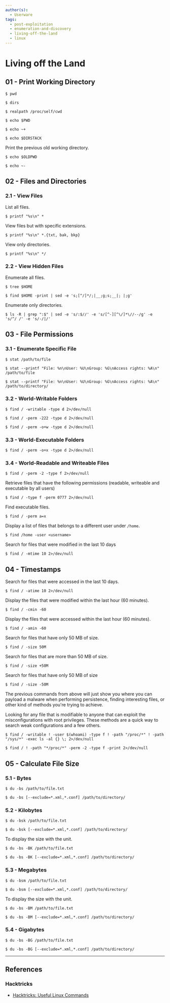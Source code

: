 ```yaml
---
author(s):
  - Userware
tags:
  - post-exploitation
  - enumeration-and-discovery
  - living-off-the-land
  - linux
---
```

# Living off the Land

## 01 - Print Working Directory

```
$ pwd

$ dirs

$ realpath /proc/self/cwd

$ echo $PWD

$ echo ~+

$ echo $DIRSTACK
```

Print the previous old working directory.

```
$ echo $OLDPWD

$ echo ~-
```

## 02 - Files and Directories

### 2.1 - View Files

List all files.

```
$ printf "%s\n" *
```

View files but with specific extensions.

```
$ printf "%s\n" *.{txt, bak, bkp}
```

View only directories.

```
$ printf "%s\n" */
```

### 2.2 - View Hidden Files

Enumerate all files.

```
$ tree $HOME

$ find $HOME -print | sed -e 's;[^/]*/;|__;g;s;__|; |;g'
```

Enumerate only directories.

```
$ ls -R | grep ":$" | sed -e 's/:$//' -e 's/[^-][^\/]*\//--/g' -e 's/^/ /' -e 's/-/|/'
```

## 03 - File Permissions

### 3.1 - Enumerate Specific File

```
$ stat /path/to/file

$ stat --printf "File: %n\nUser: %U\nGroup: %G\nAccess rights: %A\n" /path/to/file

$ stat --printf "File: %n\nUser: %U\nGroup: %G\nAccess rights: %A\n" /path/to/directory/
```

### 3.2 - World-Writable Folders

```
$ find / -writable -type d 2>/dev/null

$ find / -perm -222 -type d 2>/dev/null

$ find / -perm -o+w -type d 2>/dev/null
```

### 3.3 - World-Executable Folders

```
$ find / -perm -o+x -type d 2>/dev/null
```

### 3.4 - World-Readable and Writeable Files

```
$ find / -perm -2 -type f 2>/dev/null
```

Retrieve files that have the following permissions (readable, writeable and executable by all users)

```
$ find / -type f -perm 0777 2>/dev/null
```

Find executable files.

```
$ find / -perm a=x
```

Display a list of files that belongs to a different user under `/home`.

```
$ find /home -user <username>
```

Search for files that were modified in the last 10 days

```
$ find / -mtime 10 2>/dev/null
```

## 04 - Timestamps

Search for files that were accessed in the last 10 days.

```
$ find / -atime 10 2>/dev/null
```

Display the files that were modified within the last hour (60 minutes).

```
$ find / -cmin -60
```

Display the files that were accessed within the last hour (60 minutes).

```
$ find / -amin -60
```

Search for files that have only 50 MB of size.

```
$ find / -size 50M
```

Search for files that are more than 50 MB of size.

```
$ find / -size +50M
```

Search for files that have only 50 MB of size

```
$ find / -size -50M
```

The previous commands from above will just show you where you can payload a malware when performing persistence, finding interesting files, or other kind of methods you're trying to achieve.

Looking for any file that is modifiable to anyone that can exploit the misconfigurations with root privileges. These methods are a quick way to search weak configurations and a few others.

```
$ find / -writable ! -user $(whoami) -type f ! -path "/proc/*" ! -path "/sys/*" -exec ls -al {} \; 2>/dev/null

$ find / ! -path "*/proc/*" -perm -2 -type f -print 2>/dev/null
```

## 05 - Calculate File Size

### 5.1 - Bytes

```
$ du -bs /path/to/file.txt

$ du -bs [--exclude=*.xml,*.conf] /path/to/directory/
```

### 5.2 - Kilobytes

```
$ du -bsk /path/to/file.txt

$ du -bsk [--exclude=*.xml,*.conf] /path/to/directory/
```

To display the size with the unit.

```
$ du -bs -BK /path/to/file.txt

$ du -bs -BK [--exclude=*.xml,*.conf] /path/to/directory/
```

### 5.3 - Megabytes

```
$ du -bsm /path/to/file.txt

$ du -bsm [--exclude=*.xml,*.conf] /path/to/directory/
```

To display the size with the unit.

```
$ du -bs -BM /path/to/file.txt

$ du -bs -BM [--exclude=*.xml,*.conf] /path/to/directory/
```

### 5.4 - Gigabytes

```
$ du -bs -BG /path/to/file.txt

$ du -bs -BG [--exclude=*.xml,*.conf] /path/to/directory/
```

---
## References

### Hacktricks

- [Hacktricks: Useful Linux Commands](https://book.hacktricks.wiki/en/linux-hardening/useful-linux-commands.html)